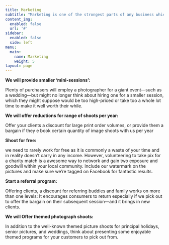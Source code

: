 ```yaml
---
title: Marketing
subtitle: "Marketing is one of the strongest parts of any business which could either make us successful\r brand in market or may make it wrong decision."
content_img:
  enabled: false
  url: '#'
sidebar:
  enabled: false
  side: left
menu:
  main:
    name: Marketing
    weight: 5
layout: page
---
```

**We will provide smaller ‘mini-sessions’:**

Plenty of purchasers will employ a photographer for a giant event—such as a wedding—but might no longer think about hiring one for a smaller session, which they might suppose would be too high-priced or take too a whole lot time to make it well worth their while.

**We will offer reductions for range of shoots per year:**

Offer your clients a discount for large print order volumes, or provide them a bargain if they e book certain quantity of image shoots with us per year

**Shoot for free:**

we need to rarely work for free as it is commonly a waste of your time and in reality doesn’t carry in any income.However, volunteering to take pix for a charity match is a awesome way to network and gain two exposure and goodwill within your local community. Include our watermark on the pictures and make sure we’re tagged on Facebook for fantastic results.

**Start a referral program:**

Offering clients, a discount for referring buddies and family works on more than one levels: It encourages consumers to return especially if we pick out to offer the bargain on their subsequent session—and it brings in new clients.

**We will Offer themed photograph shoots:**

In addition to the well-known themed picture shoots for principal holidays, senior pictures, and weddings, think about presenting some enjoyable themed programs for your customers to pick out from.
